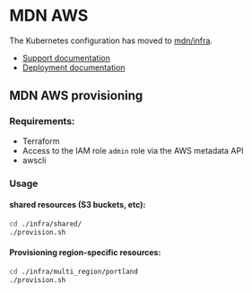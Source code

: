 # MDN AWS

The Kubernetes configuration has moved to
[mdn/infra](https://github.com/mdn/infra/tree/master/apps/mdn/mdn-aws/k8s).

- [Support documentation](https://github.com/mozmeao/infra/blob/master/apps/mdn/mdn-aws/docs/mdn-support.md)
- [Deployment documentation](https://github.com/mdn/infra/blob/master/apps/mdn/mdn-aws/k8s/README.md)

## MDN AWS provisioning

### Requirements:

- Terraform
- Access to the IAM role `admin` role via the AWS metadata API
- awscli

### Usage


#### shared resources (S3 buckets, etc):

```sh
cd ./infra/shared/
./provision.sh
```

#### Provisioning region-specific resources:

```sh
cd ./infra/multi_region/portland
./provision.sh
```
